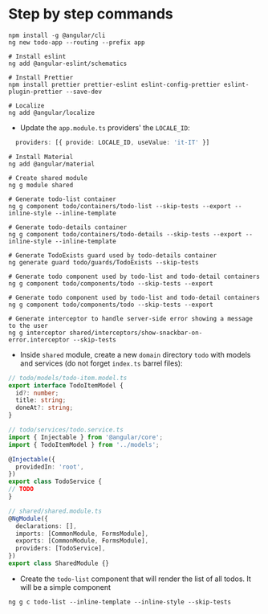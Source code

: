 # Step by step commands

```shell
npm install -g @angular/cli
ng new todo-app --routing --prefix app

# Install eslint
ng add @angular-eslint/schematics

# Install Prettier
npm install prettier prettier-eslint eslint-config-prettier eslint-plugin-prettier --save-dev

# Localize
ng add @angular/localize
```

* Update the `app.module.ts` providers' the `LOCALE_ID`:

```ts
  providers: [{ provide: LOCALE_ID, useValue: 'it-IT' }]
```

```shell
# Install Material
ng add @angular/material

# Create shared module
ng g module shared

# Generate todo-list container
ng g component todo/containers/todo-list --skip-tests --export --inline-style --inline-template

# Generate todo-details container
ng g component todo/containers/todo-details --skip-tests --export --inline-style --inline-template

# Generate TodoExists guard used by todo-details container
ng generate guard todo/guards/TodoExists --skip-tests

# Generate todo component used by todo-list and todo-detail containers
ng g component todo/components/todo --skip-tests --export

# Generate todo component used by todo-list and todo-detail containers
ng g component todo/components/todo --skip-tests --export

# Generate interceptor to handle server-side error showing a message to the user
ng g interceptor shared/interceptors/show-snackbar-on-error.interceptor --skip-tests
```

* Inside `shared` module, create a new `domain` directory `todo` with models and services (do not forget `index.ts` barrel files):

```ts
// todo/models/todo-item.model.ts
export interface TodoItemModel {
  id?: number;
  title: string;
  doneAt?: string;
}

// todo/services/todo.service.ts
import { Injectable } from '@angular/core';
import { TodoItemModel } from '../models';

@Injectable({
  providedIn: 'root',
})
export class TodoService {
// TODO
}

// shared/shared.module.ts
@NgModule({
  declarations: [],
  imports: [CommonModule, FormsModule],
  exports: [CommonModule, FormsModule],
  providers: [TodoService],
})
export class SharedModule {}
```

* Create the `todo-list` component that will render the list of all todos. It will be a simple component

```shell
ng g c todo-list --inline-template --inline-style --skip-tests
```
